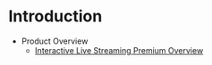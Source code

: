 # Introduction

-   Product Overview
    -   [Interactive Live Streaming Premium Overview](product-overview.md#product-name-overview)

